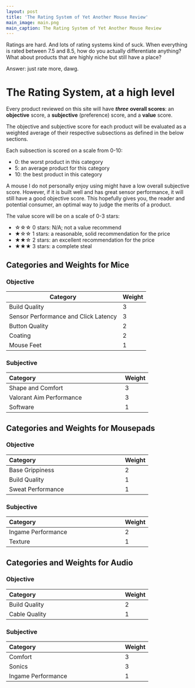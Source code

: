 ```yaml
---
layout: post
title: 'The Rating System of Yet Another Mouse Review'
main_image: main.png
main_caption: The Rating System of Yet Another Mouse Review
---
```


Ratings are hard. And lots of rating systems kind of suck. When everything is rated between 7.5 and 8.5, how do you actually differentiate anything? What about products that are highly niche but still have a place? 

Answer: just rate more, dawg.

# The Rating System, at a high level

Every product reviewed on this site will have ***three*** **overall scores**: an **objective** score, a **subjective** (preference) score, and a **value** score.

The objective and subjective score for each product will be evaluated as a weighted average of their respective subsections as defined in the below sections.

Each subsection is scored on a scale from 0-10:

- 0: the worst product in this category
- 5: an average product for this category
- 10: the best product in this category

A mouse I do not personally enjoy using might have a low overall subjective score. However, if it is built well and has great sensor performance, it will still have a good objective score. This hopefully gives you, the reader and potential consumer, an optimal way to judge the merits of a product.

The value score will be on a scale of 0-3 stars:

- ☆☆☆ 0 stars: N/A; not a value recommend
- ★☆☆ 1 stars: a reasonable, solid recommendation for the price
- ★★☆ 2 stars: an excellent recommendation for the price
- ★★★ 3 stars: a complete steal

## Categories and Weights for Mice

### Objective

| Category                             | Weight |
|--------------------------------------|--------|
| Build Quality                        | 3      |
| Sensor Performance and Click Latency | 3      |
| Button Quality                       | 2      |
| Coating                              | 2      |
| Mouse Feet                           | 1      |

### Subjective 

| Category                     ⠀⠀⠀⠀⠀⠀⠀⠀⠀⠀⠀⠀⠀⠀⠀⠀⠀⠀⠀         | Weight |
|--------------------------------------|--------|
| Shape and Comfort                      | 3      |
| Valorant Aim Performance                          | 3      |
| Software                              | 1      |

## Categories and Weights for Mousepads

### Objective

| Category                     ⠀⠀⠀⠀⠀⠀⠀⠀⠀⠀⠀⠀⠀⠀⠀⠀⠀⠀⠀         | Weight |
|--------------------------------------|--------|
| Base Grippiness                     | 2      |
| Build Quality                 | 1      |
| Sweat Performance                        | 1      |


### Subjective

| Category                     ⠀⠀⠀⠀⠀⠀⠀⠀⠀⠀⠀⠀⠀⠀⠀⠀⠀⠀⠀         | Weight |
|--------------------------------------|--------|
| Ingame Performance                     | 2      |
| Texture                 | 1      |

## Categories and Weights for Audio

### Objective

| Category                     ⠀⠀⠀⠀⠀⠀⠀⠀⠀⠀⠀⠀⠀⠀⠀⠀⠀⠀⠀         | Weight |
|--------------------------------------|--------|
| Build Quality                     | 2      |
| Cable Quality                  | 1      |

### Subjective

| Category                     ⠀⠀⠀⠀⠀⠀⠀⠀⠀⠀⠀⠀⠀⠀⠀⠀⠀⠀⠀         | Weight |
|--------------------------------------|--------|
| Comfort                     | 3      |
| Sonics                | 3      |
| Ingame Performance                         | 1      |


